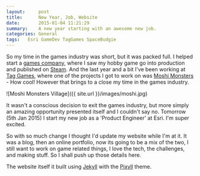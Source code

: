 ```yaml
---
layout:     post
title:      New Year, Job, Website
date:       2015-01-04 11:21:29
summary:    A new year starting with an awesome new job.
categories: General
tags: 	Esri GameDev TagGames SpaceBudgie
---
```


So my time in the games industry was short, but it was packed full. I helped start a [games company][3], where I saw my hobby game go into production and published on [Steam][4]. And the last year and a bit I've been working at [Tag Games][1], where one of the projects I got to work on was [Moshi Monsters][2] - How cool! However that brings to a close my time in the games industry.

![Moshi Monsters Village]({{ site.url }}/images/moshi.jpg)

It wasn't a conscious decision to exit the games industry, but more simply an amazing opportunity presented itself and I couldn't say no. Tomorrow (5th Jan 2015) I start my new job as a 'Product Engineer' at Esri. I'm super excited.

So with so much change I thought I'd update my website while I'm at it. It was a blog, then an online portfolio, now its going to be a mix of the two, I still want to work on game related things, I love the tech, the challenges, and making stuff. So I shall push up those details here.

The website itself it built using [Jekyll][5] with the [Pixyll][6] theme.



[1]: http://www.tag-games.com
[2]: https://itunes.apple.com/gb/app/moshi-monsters-village/id635912603?mt=8
[3]: http://spacebudgie.com/
[4]: http://store.steampowered.com/app/290060/
[5]: http://jekyllrb.com/
[6]: https://github.com/johnotander/pixyll